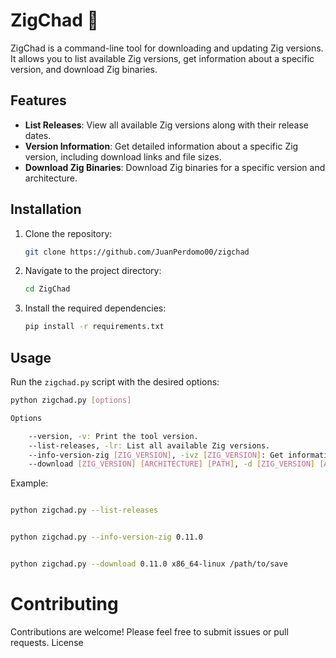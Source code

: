 # ZigChad 🦎

ZigChad is a command-line tool for downloading and updating Zig versions. It allows you to list available Zig versions, get information about a specific version, and download Zig binaries.

## Features

- **List Releases**: View all available Zig versions along with their release dates.
- **Version Information**: Get detailed information about a specific Zig version, including download links and file sizes.
- **Download Zig Binaries**: Download Zig binaries for a specific version and architecture.

## Installation

1. Clone the repository:

    ```bash
    git clone https://github.com/JuanPerdomo00/zigchad
    ```

2. Navigate to the project directory:

    ```bash
    cd ZigChad
    ```

3. Install the required dependencies:

    ```bash
    pip install -r requirements.txt
    ```

## Usage

Run the `zigchad.py` script with the desired options:

```bash
python zigchad.py [options]

Options

    --version, -v: Print the tool version.
    --list-releases, -lr: List all available Zig versions.
    --info-version-zig [ZIG_VERSION], -ivz [ZIG_VERSION]: Get information about a specific Zig version.
    --download [ZIG_VERSION] [ARCHITECTURE] [PATH], -d [ZIG_VERSION] [ARCHITECTURE] [PATH]: Download Zig binary by providing the version, architecture, and path.
```
Example:

```bash

python zigchad.py --list-releases
```
```bash

python zigchad.py --info-version-zig 0.11.0
```

```bash

python zigchad.py --download 0.11.0 x86_64-linux /path/to/save
```

# Contributing

Contributions are welcome! Please feel free to submit issues or pull requests.
License